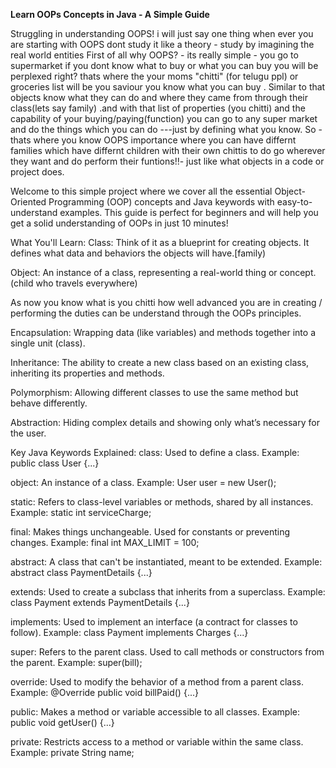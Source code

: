 **Learn OOPs Concepts in Java - A Simple Guide**


Struggling in understanding OOPS! i will just say one thing when ever you are starting with OOPS dont study it like a theory - study by imagining the real world entities
First of all why OOPS? - its really simple - you go to supermarket if you dont know what to buy or what you can buy you will be perplexed right?
thats where the your moms "chitti" (for telugu ppl) or groceries list will be you saviour you know what  you can buy . 
Similar to that objects know what they can do and where they came from through their class(lets say family) .and with that list of properties (you chitti) and the capability of your buying/paying(function) you can go to any super market and do the things which you can do ---just by defining what you know.
So -thats where you know OOPS importance where you can have differnt families which have differnt children with their own chittis to do go wherever they want and do perform their funtions!!- just like what objects in a code or project does.

Welcome to this simple project where we cover all the essential Object-Oriented Programming (OOP) concepts and Java keywords with easy-to-understand examples. This guide is perfect for beginners and will help you get a solid understanding of OOPs in just 10 minutes!

What You'll Learn:
Class: Think of it as a blueprint for creating objects. It defines what data and behaviors the objects will have.[family)

Object: An instance of a class, representing a real-world thing or concept.(child who travels everywhere)

As now you know what is you chitti how well advanced you are in creating / performing the duties can be understand through the OOPs principles.

Encapsulation: Wrapping data (like variables) and methods together into a single unit (class).

Inheritance: The ability to create a new class based on an existing class, inheriting its properties and methods.

Polymorphism: Allowing different classes to use the same method but behave differently.

Abstraction: Hiding complex details and showing only what’s necessary for the user.

Key Java Keywords Explained:
class: Used to define a class. Example: public class User {...}

object: An instance of a class. Example: User user = new User();

static: Refers to class-level variables or methods, shared by all instances. Example: static int serviceCharge;

final: Makes things unchangeable. Used for constants or preventing changes. Example: final int MAX_LIMIT = 100;

abstract: A class that can't be instantiated, meant to be extended. Example: abstract class PaymentDetails {...}

extends: Used to create a subclass that inherits from a superclass. Example: class Payment extends PaymentDetails {...}

implements: Used to implement an interface (a contract for classes to follow). Example: class Payment implements Charges {...}

super: Refers to the parent class. Used to call methods or constructors from the parent. Example: super(bill);

override: Used to modify the behavior of a method from a parent class. Example: @Override public void billPaid() {...}

public: Makes a method or variable accessible to all classes. Example: public void getUser() {...}

private: Restricts access to a method or variable within the same class. Example: private String name;
